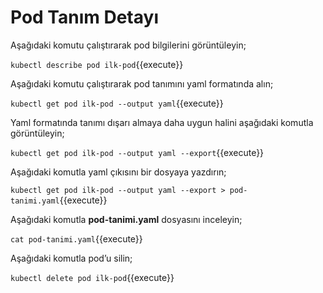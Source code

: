 # Pod Tanım Detayı

Aşağıdaki komutu çalıştırarak pod bilgilerini görüntüleyin;

`kubectl describe pod ilk-pod`{{execute}}

Aşağıdaki komutu çalıştırarak pod tanımını yaml formatında alın;

`kubectl get pod ilk-pod --output yaml`{{execute}}

Yaml formatında tanımı dışarı almaya daha uygun halini aşağıdaki komutla görüntüleyin;

`kubectl get pod ilk-pod --output yaml --export`{{execute}}

Aşağıdaki komutla yaml çıkısını bir dosyaya yazdırın;

`kubectl get pod ilk-pod --output yaml --export > pod-tanimi.yaml`{{execute}}

Aşağıdaki komutla **pod-tanimi.yaml** dosyasını inceleyin;

`cat pod-tanimi.yaml`{{execute}}

Aşağıdaki komutla pod’u silin;

`kubectl delete pod ilk-pod`{{execute}}